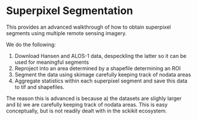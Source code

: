 # Superpixel Segmentation

This provides an advanced walkthrough of how to obtain superpixel segments using multiple remote sensing imagery.

We do the following:

1. Download Hansen and ALOS-1 data, despeckling the latter so it can be used for meaningful segments
2. Reproject into an area determined by a shapefile determining an ROI
3. Segment the data using skimage carefully keeping track of nodata areas
4. Aggregate statistics within each superpixel segment and save this data to tif and shapefiles.

The reason this is advanced is because a) the datasets are slighly larger and b) we are carefully keeping track of nodata areas. This is easy conceptually, but is not readily dealt with in the sckikit ecosystem.